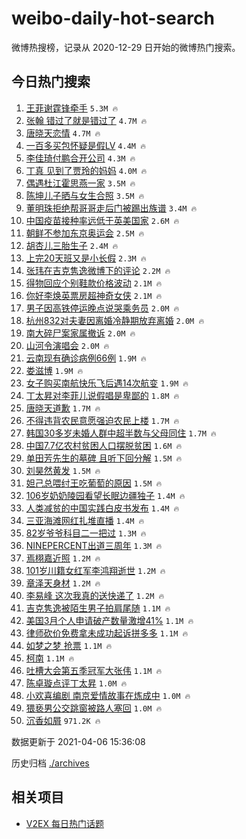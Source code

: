 # weibo-daily-hot-search

微博热搜榜，记录从 2020-12-29 日开始的微博热门搜索。

## 今日热门搜索

<!-- BEGIN -->

1. [王菲谢霆锋牵手](https://s.weibo.com/weibo?q=%E7%8E%8B%E8%8F%B2%E8%B0%A2%E9%9C%86%E9%94%8B%E7%89%B5%E6%89%8B&Refer=top) `5.3M 🔥`
1. [张翰 错过了就是错过了](https://s.weibo.com/weibo?q=%E5%BC%A0%E7%BF%B0%20%E9%94%99%E8%BF%87%E4%BA%86%E5%B0%B1%E6%98%AF%E9%94%99%E8%BF%87%E4%BA%86&Refer=top) `4.7M 🔥`
1. [唐晓天恋情](https://s.weibo.com/weibo?q=%E5%94%90%E6%99%93%E5%A4%A9%E6%81%8B%E6%83%85&Refer=top) `4.7M 🔥`
1. [一百多买包怀疑是假LV](https://s.weibo.com/weibo?q=%23%E4%B8%80%E7%99%BE%E5%A4%9A%E4%B9%B0%E5%8C%85%E6%80%80%E7%96%91%E6%98%AF%E5%81%87LV%23&Refer=top) `4.4M 🔥`
1. [李佳琦付鹏合开公司](https://s.weibo.com/weibo?q=%23%E6%9D%8E%E4%BD%B3%E7%90%A6%E4%BB%98%E9%B9%8F%E5%90%88%E5%BC%80%E5%85%AC%E5%8F%B8%23&Refer=top) `4.3M 🔥`
1. [丁真 见到了贾玲的妈妈](https://s.weibo.com/weibo?q=%E4%B8%81%E7%9C%9F%20%E8%A7%81%E5%88%B0%E4%BA%86%E8%B4%BE%E7%8E%B2%E7%9A%84%E5%A6%88%E5%A6%88&Refer=top) `4.0M 🔥`
1. [偶遇杜江霍思燕一家](https://s.weibo.com/weibo?q=%E5%81%B6%E9%81%87%E6%9D%9C%E6%B1%9F%E9%9C%8D%E6%80%9D%E7%87%95%E4%B8%80%E5%AE%B6&Refer=top) `3.5M 🔥`
1. [陈坤儿子晒与女生合照](https://s.weibo.com/weibo?q=%23%E9%99%88%E5%9D%A4%E5%84%BF%E5%AD%90%E6%99%92%E4%B8%8E%E5%A5%B3%E7%94%9F%E5%90%88%E7%85%A7%23&Refer=top) `3.5M 🔥`
1. [董明珠拒绝帮哥哥走后门被踢出族谱](https://s.weibo.com/weibo?q=%23%E8%91%A3%E6%98%8E%E7%8F%A0%E6%8B%92%E7%BB%9D%E5%B8%AE%E5%93%A5%E5%93%A5%E8%B5%B0%E5%90%8E%E9%97%A8%E8%A2%AB%E8%B8%A2%E5%87%BA%E6%97%8F%E8%B0%B1%23&Refer=top) `3.4M 🔥`
1. [中国疫苗接种率远低于英美国家](https://s.weibo.com/weibo?q=%23%E4%B8%AD%E5%9B%BD%E7%96%AB%E8%8B%97%E6%8E%A5%E7%A7%8D%E7%8E%87%E8%BF%9C%E4%BD%8E%E4%BA%8E%E8%8B%B1%E7%BE%8E%E5%9B%BD%E5%AE%B6%23&Refer=top) `2.6M 🔥`
1. [朝鲜不参加东京奥运会](https://s.weibo.com/weibo?q=%23%E6%9C%9D%E9%B2%9C%E4%B8%8D%E5%8F%82%E5%8A%A0%E4%B8%9C%E4%BA%AC%E5%A5%A5%E8%BF%90%E4%BC%9A%23&Refer=top) `2.5M 🔥`
1. [胡杏儿三胎生子](https://s.weibo.com/weibo?q=%23%E8%83%A1%E6%9D%8F%E5%84%BF%E4%B8%89%E8%83%8E%E7%94%9F%E5%AD%90%23&Refer=top) `2.4M 🔥`
1. [上完20天班又是小长假](https://s.weibo.com/weibo?q=%23%E4%B8%8A%E5%AE%8C20%E5%A4%A9%E7%8F%AD%E5%8F%88%E6%98%AF%E5%B0%8F%E9%95%BF%E5%81%87%23&Refer=top) `2.3M 🔥`
1. [张玮在吉克隽逸微博下的评论](https://s.weibo.com/weibo?q=%E5%BC%A0%E7%8E%AE%E5%9C%A8%E5%90%89%E5%85%8B%E9%9A%BD%E9%80%B8%E5%BE%AE%E5%8D%9A%E4%B8%8B%E7%9A%84%E8%AF%84%E8%AE%BA&Refer=top) `2.2M 🔥`
1. [得物回应个别鞋款价格波动](https://s.weibo.com/weibo?q=%23%E5%BE%97%E7%89%A9%E5%9B%9E%E5%BA%94%E4%B8%AA%E5%88%AB%E9%9E%8B%E6%AC%BE%E4%BB%B7%E6%A0%BC%E6%B3%A2%E5%8A%A8%23&Refer=top) `2.1M 🔥`
1. [你好李焕英票房超神奇女侠](https://s.weibo.com/weibo?q=%23%E4%BD%A0%E5%A5%BD%E6%9D%8E%E7%84%95%E8%8B%B1%E7%A5%A8%E6%88%BF%E8%B6%85%E7%A5%9E%E5%A5%87%E5%A5%B3%E4%BE%A0%23&Refer=top) `2.1M 🔥`
1. [男子因高铁停运晚点说哭乘务员](https://s.weibo.com/weibo?q=%E7%94%B7%E5%AD%90%E5%9B%A0%E9%AB%98%E9%93%81%E5%81%9C%E8%BF%90%E6%99%9A%E7%82%B9%E8%AF%B4%E5%93%AD%E4%B9%98%E5%8A%A1%E5%91%98&Refer=top) `2.0M 🔥`
1. [杭州832对夫妻因离婚冷静期放弃离婚](https://s.weibo.com/weibo?q=%23%E6%9D%AD%E5%B7%9E832%E5%AF%B9%E5%A4%AB%E5%A6%BB%E5%9B%A0%E7%A6%BB%E5%A9%9A%E5%86%B7%E9%9D%99%E6%9C%9F%E6%94%BE%E5%BC%83%E7%A6%BB%E5%A9%9A%23&Refer=top) `2.0M 🔥`
1. [南大碎尸案家属撤诉](https://s.weibo.com/weibo?q=%23%E5%8D%97%E5%A4%A7%E7%A2%8E%E5%B0%B8%E6%A1%88%E5%AE%B6%E5%B1%9E%E6%92%A4%E8%AF%89%23&Refer=top) `2.0M 🔥`
1. [山河令演唱会](https://s.weibo.com/weibo?q=%E5%B1%B1%E6%B2%B3%E4%BB%A4%E6%BC%94%E5%94%B1%E4%BC%9A&Refer=top) `2.0M 🔥`
1. [云南现有确诊病例66例](https://s.weibo.com/weibo?q=%23%E4%BA%91%E5%8D%97%E7%8E%B0%E6%9C%89%E7%A1%AE%E8%AF%8A%E7%97%85%E4%BE%8B66%E4%BE%8B%23&Refer=top) `1.9M 🔥`
1. [娄滋博](https://s.weibo.com/weibo?q=%E5%A8%84%E6%BB%8B%E5%8D%9A&Refer=top) `1.9M 🔥`
1. [女子购买南航快乐飞后遇14次航变](https://s.weibo.com/weibo?q=%E5%A5%B3%E5%AD%90%E8%B4%AD%E4%B9%B0%E5%8D%97%E8%88%AA%E5%BF%AB%E4%B9%90%E9%A3%9E%E5%90%8E%E9%81%8714%E6%AC%A1%E8%88%AA%E5%8F%98&Refer=top) `1.9M 🔥`
1. [丁太昇对李菲儿说假唱是卑鄙的](https://s.weibo.com/weibo?q=%23%E4%B8%81%E5%A4%AA%E6%98%87%E5%AF%B9%E6%9D%8E%E8%8F%B2%E5%84%BF%E8%AF%B4%E5%81%87%E5%94%B1%E6%98%AF%E5%8D%91%E9%84%99%E7%9A%84%23&Refer=top) `1.8M 🔥`
1. [唐晓天道歉](https://s.weibo.com/weibo?q=%E5%94%90%E6%99%93%E5%A4%A9%E9%81%93%E6%AD%89&Refer=top) `1.7M 🔥`
1. [不得违背农民意愿强迫农民上楼](https://s.weibo.com/weibo?q=%23%E4%B8%8D%E5%BE%97%E8%BF%9D%E8%83%8C%E5%86%9C%E6%B0%91%E6%84%8F%E6%84%BF%E5%BC%BA%E8%BF%AB%E5%86%9C%E6%B0%91%E4%B8%8A%E6%A5%BC%23&Refer=top) `1.7M 🔥`
1. [韩国30多岁未婚人群中超半数与父母同住](https://s.weibo.com/weibo?q=%E9%9F%A9%E5%9B%BD30%E5%A4%9A%E5%B2%81%E6%9C%AA%E5%A9%9A%E4%BA%BA%E7%BE%A4%E4%B8%AD%E8%B6%85%E5%8D%8A%E6%95%B0%E4%B8%8E%E7%88%B6%E6%AF%8D%E5%90%8C%E4%BD%8F&Refer=top) `1.7M 🔥`
1. [中国7.7亿农村贫困人口摆脱贫困](https://s.weibo.com/weibo?q=%E4%B8%AD%E5%9B%BD7.7%E4%BA%BF%E5%86%9C%E6%9D%91%E8%B4%AB%E5%9B%B0%E4%BA%BA%E5%8F%A3%E6%91%86%E8%84%B1%E8%B4%AB%E5%9B%B0&Refer=top) `1.6M 🔥`
1. [单田芳先生的墓碑 且听下回分解](https://s.weibo.com/weibo?q=%E5%8D%95%E7%94%B0%E8%8A%B3%E5%85%88%E7%94%9F%E7%9A%84%E5%A2%93%E7%A2%91%20%E4%B8%94%E5%90%AC%E4%B8%8B%E5%9B%9E%E5%88%86%E8%A7%A3&Refer=top) `1.5M 🔥`
1. [刘昊然黄发](https://s.weibo.com/weibo?q=%E5%88%98%E6%98%8A%E7%84%B6%E9%BB%84%E5%8F%91&Refer=top) `1.5M 🔥`
1. [妲己总喂纣王吃葡萄的原因](https://s.weibo.com/weibo?q=%23%E5%A6%B2%E5%B7%B1%E6%80%BB%E5%96%82%E7%BA%A3%E7%8E%8B%E5%90%83%E8%91%A1%E8%90%84%E7%9A%84%E5%8E%9F%E5%9B%A0%23&Refer=top) `1.5M 🔥`
1. [106岁奶奶陵园看望长眠边疆独子](https://s.weibo.com/weibo?q=%23106%E5%B2%81%E5%A5%B6%E5%A5%B6%E9%99%B5%E5%9B%AD%E7%9C%8B%E6%9C%9B%E9%95%BF%E7%9C%A0%E8%BE%B9%E7%96%86%E7%8B%AC%E5%AD%90%23&Refer=top) `1.4M 🔥`
1. [人类减贫的中国实践白皮书发布](https://s.weibo.com/weibo?q=%23%E4%BA%BA%E7%B1%BB%E5%87%8F%E8%B4%AB%E7%9A%84%E4%B8%AD%E5%9B%BD%E5%AE%9E%E8%B7%B5%E7%99%BD%E7%9A%AE%E4%B9%A6%E5%8F%91%E5%B8%83%23&Refer=top) `1.4M 🔥`
1. [三亚海滩网红扎堆直播](https://s.weibo.com/weibo?q=%E4%B8%89%E4%BA%9A%E6%B5%B7%E6%BB%A9%E7%BD%91%E7%BA%A2%E6%89%8E%E5%A0%86%E7%9B%B4%E6%92%AD&Refer=top) `1.4M 🔥`
1. [82岁爷爷科目二一把过](https://s.weibo.com/weibo?q=%2382%E5%B2%81%E7%88%B7%E7%88%B7%E7%A7%91%E7%9B%AE%E4%BA%8C%E4%B8%80%E6%8A%8A%E8%BF%87%23&Refer=top) `1.3M 🔥`
1. [NINEPERCENT出道三周年](https://s.weibo.com/weibo?q=NINEPERCENT%E5%87%BA%E9%81%93%E4%B8%89%E5%91%A8%E5%B9%B4&Refer=top) `1.3M 🔥`
1. [焉栩嘉近照](https://s.weibo.com/weibo?q=%23%E7%84%89%E6%A0%A9%E5%98%89%E8%BF%91%E7%85%A7%23&Refer=top) `1.2M 🔥`
1. [101岁川籍女红军李鸿翔逝世](https://s.weibo.com/weibo?q=%23101%E5%B2%81%E5%B7%9D%E7%B1%8D%E5%A5%B3%E7%BA%A2%E5%86%9B%E6%9D%8E%E9%B8%BF%E7%BF%94%E9%80%9D%E4%B8%96%23&Refer=top) `1.2M 🔥`
1. [章泽天身材](https://s.weibo.com/weibo?q=%E7%AB%A0%E6%B3%BD%E5%A4%A9%E8%BA%AB%E6%9D%90&Refer=top) `1.2M 🔥`
1. [李易峰 这次我真的送快递了](https://s.weibo.com/weibo?q=%E6%9D%8E%E6%98%93%E5%B3%B0%20%E8%BF%99%E6%AC%A1%E6%88%91%E7%9C%9F%E7%9A%84%E9%80%81%E5%BF%AB%E9%80%92%E4%BA%86&Refer=top) `1.2M 🔥`
1. [吉克隽逸被陌生男子拍肩尾随](https://s.weibo.com/weibo?q=%23%E5%90%89%E5%85%8B%E9%9A%BD%E9%80%B8%E8%A2%AB%E9%99%8C%E7%94%9F%E7%94%B7%E5%AD%90%E6%8B%8D%E8%82%A9%E5%B0%BE%E9%9A%8F%23&Refer=top) `1.1M 🔥`
1. [美国3月个人申请破产数量激增41%](https://s.weibo.com/weibo?q=%E7%BE%8E%E5%9B%BD3%E6%9C%88%E4%B8%AA%E4%BA%BA%E7%94%B3%E8%AF%B7%E7%A0%B4%E4%BA%A7%E6%95%B0%E9%87%8F%E6%BF%80%E5%A2%9E41%25&Refer=top) `1.1M 🔥`
1. [律师砍价免费拿未成功起诉拼多多](https://s.weibo.com/weibo?q=%23%E5%BE%8B%E5%B8%88%E7%A0%8D%E4%BB%B7%E5%85%8D%E8%B4%B9%E6%8B%BF%E6%9C%AA%E6%88%90%E5%8A%9F%E8%B5%B7%E8%AF%89%E6%8B%BC%E5%A4%9A%E5%A4%9A%23&Refer=top) `1.1M 🔥`
1. [如梦之梦 抢票](https://s.weibo.com/weibo?q=%E5%A6%82%E6%A2%A6%E4%B9%8B%E6%A2%A6%20%E6%8A%A2%E7%A5%A8&Refer=top) `1.1M 🔥`
1. [柯南](https://s.weibo.com/weibo?q=%E6%9F%AF%E5%8D%97&Refer=top) `1.1M 🔥`
1. [吐槽大会第五季冠军大张伟](https://s.weibo.com/weibo?q=%23%E5%90%90%E6%A7%BD%E5%A4%A7%E4%BC%9A%E7%AC%AC%E4%BA%94%E5%AD%A3%E5%86%A0%E5%86%9B%E5%A4%A7%E5%BC%A0%E4%BC%9F%23&Refer=top) `1.1M 🔥`
1. [陈卓璇点评丁太昇](https://s.weibo.com/weibo?q=%23%E9%99%88%E5%8D%93%E7%92%87%E7%82%B9%E8%AF%84%E4%B8%81%E5%A4%AA%E6%98%87%23&Refer=top) `1.0M 🔥`
1. [小欢喜编剧 南京爱情故事在炼成中](https://s.weibo.com/weibo?q=%E5%B0%8F%E6%AC%A2%E5%96%9C%E7%BC%96%E5%89%A7%20%E5%8D%97%E4%BA%AC%E7%88%B1%E6%83%85%E6%95%85%E4%BA%8B%E5%9C%A8%E7%82%BC%E6%88%90%E4%B8%AD&Refer=top) `1.0M 🔥`
1. [猥亵男公交跳窗被路人塞回](https://s.weibo.com/weibo?q=%E7%8C%A5%E4%BA%B5%E7%94%B7%E5%85%AC%E4%BA%A4%E8%B7%B3%E7%AA%97%E8%A2%AB%E8%B7%AF%E4%BA%BA%E5%A1%9E%E5%9B%9E&Refer=top) `1.0M 🔥`
1. [沉香如屑](https://s.weibo.com/weibo?q=%E6%B2%89%E9%A6%99%E5%A6%82%E5%B1%91&Refer=top) `971.2K 🔥`

数据更新于 2021-04-06 15:36:08

<!-- END -->

历史归档 [./archives](./archives)

## 相关项目

- [V2EX 每日热门话题](https://github.com/boojack/v2ex-daily-hot-topic)
